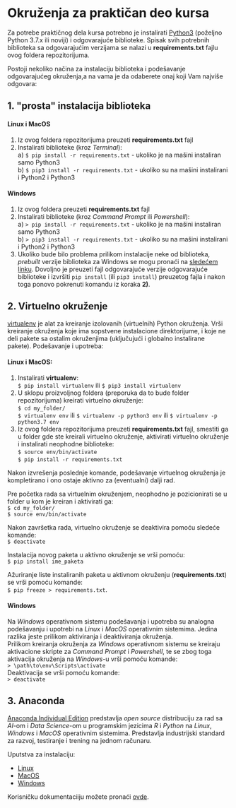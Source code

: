 # Okruženja za praktičan deo kursa

Za potrebe praktičnog dela kursa potrebno je instalirati [Python3](https://www.python.org/downloads/) (poželjno Python 3.7.x ili noviji) i odgovarajuće biblioteke. Spisak svih potrebnih biblioteka sa odgovarajućim verzijama se nalazi u **requirements.txt** fajlu ovog foldera repozitorijuma.

Postoji nekoliko načina za instalaciju biblioteka i podešavanje odgovarajućeg okruženja,a na vama je da odaberete onaj koji Vam najviše odgovara:

## 1. "prosta" instalacija biblioteka  

#### Linux i MacOS

1) Iz ovog foldera repozitorijuma preuzeti **requirements.txt** fajl
2) Instalirati biblioteke (kroz *Terminal*):  
  a) `$ pip install -r requirements.txt` - ukoliko je na mašini instaliran samo Python3  
  b) `$ pip3 install -r requirements.txt` - ukoliko su na mašini instalirani i Python2 i Python3

#### Windows  

1) Iz ovog foldera preuzeti **requirements.txt** fajl  
2) Instalirati biblioteke (kroz *Command Prompt* ili *Powershell*):  
  a) `> pip install -r requirements.txt` - ukoliko je na mašini instaliran samo Python3  
  b) `> pip3 install -r requirements.txt` - ukoliko su na mašini instalirani i Python2 i Python3  
3) Ukoliko bude bilo problema prilikom instalacije neke od biblioteka, *prebuilt* verzije biblioteka za Windows se mogu pronaći na [sledećem linku](https://www.lfd.uci.edu/~gohlke/pythonlibs/). Dovoljno je preuzeti fajl odgovarajuće verzije odgovarajuće biblioteke i izvršiti `pip install` (ili `pip3 install`) preuzetog fajla i nakon toga ponovo pokrenuti komandu iz koraka **2)**.

## 2. Virtuelno okruženje  

[virtualenv](https://virtualenv.pypa.io/en/stable/) je alat za kreiranje izolovanih (virtuelnih) Python okruženja. Vrši kreiranje okruženja koje ima sopstvene instalacione direktorijume, i koje ne deli pakete sa ostalim okruženjima (uključujući i globalno instalirane pakete).
Podešavanje i upotreba:

#### Linux i MacOS:  

1) Instalirati **virtualenv**:  
`$ pip install virtualenv` ili `$ pip3 install virtualenv`  
2) U sklopu proizvoljnog foldera (preporuka da to bude folder repozitorijuma) kreirati virtuelno okruženje:  
`$ cd my_folder/`  
`$ virtualenv env` ili `$ virtualenv -p python3 env` ili `$ virtualenv -p python3.7 env`
3) Iz ovog foldera repozitorijuma preuzeti **requirements.txt** fajl, smestiti ga u folder gde ste kreirali virtuelno okruženje, aktivirati virtuelno okruženje i instalirati neophodne biblioteke:  
`$ source env/bin/activate`  
`$ pip install -r requirements.txt`  

Nakon izvrešenja poslednje komande, podešavanje virtuelnog okruženja je kompletirano i ono ostaje aktivno za (eventualni) dalji rad. 

Pre početka rada sa virtuelnim okruženjem, neophodno je pozicionirati se u folder u kom je kreiran i aktivirati ga:  
`$ cd my_folder/`  
`$ source env/bin/activate`  

Nakon završetka rada, virtuelno okruženje se deaktivira pomoću sledeće komande:  
`$ deactivate`  

Instalacija novog paketa u aktivno okruženje se vrši pomoću:  
`$ pip install ime_paketa`  

Ažuriranje liste instaliranih paketa u aktivnom okruženju (**requirements.txt**) se vrši pomoću komande:  
`$ pip freeze > requirements.txt`.  

#### Windows  

Na *Windows* operativnom sistemu podešavanja i upotreba su analogna podešavanju i upotrebi na *Linux* i *MacOS* operativnim sistemima. Jedina razlika jeste prilikom aktiviranja i deaktiviranja okruženja.  
Prilikom kreiranja okruženja za *Windows* operativnom sistemu se kreiraju aktivacione skripte za *Command Prompt* i *Powershell*, te se zbog toga aktivacija okruženja na *Windows*-u vrši pomoću komande:  
`> \path\to\env\Scripts\activate`  
Deaktivacija se vrši pomoću komande:  
`> deactivate`

## 3. Anaconda  

[Anaconda Individual Edition](https://www.anaconda.com/) predstavlja *open source* distribuciju za rad sa *AI*-om i *Data Science*-om u programskim jezicima *R* i *Python* na *Linux*, *Windows* i *MacOS* operativnim sistemima. Predstavlja industrijski standard za razvoj, testiranje i trening na jednom računaru.  

Uputstva za instalaciju:  
* [Linux](https://docs.anaconda.com/anaconda/install/linux/)  
* [MacOS](https://docs.anaconda.com/anaconda/install/mac-os/)
* [Windows](https://docs.anaconda.com/anaconda/install/windows/)

Korisničku dokumentaciiju možete pronaći [ovde](https://anaconda.cloud/support-center).
